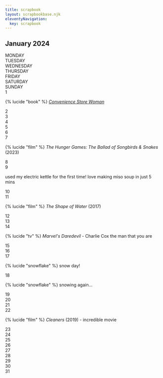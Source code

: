 ```yaml
---
title: scrapbook
layout: scrapbookbase.njk
eleventyNavigation:
  key: scrapbook
---
```


## January 2024

<div class="calendar-container">
<div class="calendar-day">MONDAY</div>
<div class="calendar-day">TUESDAY</div>
<div class="calendar-day">WEDNESDAY</div>
<div class="calendar-day">THURSDAY</div>
<div class="calendar-day">FRIDAY</div>
<div class="calendar-day">SATURDAY</div>
<div class="calendar-day">SUNDAY</div>
<div class="calendar-cell">
<div class="calendar-date">1</div>
<p>{% lucide "book" %} <a href="/logs/books/convenience-store-woman"><em>Convenience Store Woman</em></a></p>
</div>
<div class="calendar-cell">
<div class="calendar-date">2</div>
</div>
<div class="calendar-cell">
<div class="calendar-date">3</div>
</div>
<div class="calendar-cell">
<div class="calendar-date">4</div>
</div>
<div class="calendar-cell">
<div class="calendar-date">5</div>
</div>
<div class="calendar-cell">
<div class="calendar-date">6</div>
</div>
<div class="calendar-cell">
<div class="calendar-date">7</div>
<p>{% lucide "film" %} <em>The Hunger Games: The Ballad of Songbirds & Snakes</em> (2023)</p>
</div>
<div class="calendar-cell">
<div class="calendar-date">8</div>
</div>
<div class="calendar-cell">
<div class="calendar-date">9</div>
<p>used my electric kettle for the first time! love making miso soup in just 5 mins</p>
</div>
<div class="calendar-cell">
<div class="calendar-date">10</div>
</div>
<div class="calendar-cell">
<div class="calendar-date">11</div>
<p>{% lucide "film" %} <em>The Shape of Water</em> (2017)</p>
</div>
<div class="calendar-cell">
<div class="calendar-date">12</div>
</div>
<div class="calendar-cell">
<div class="calendar-date">13</div>
</div>
<div class="calendar-cell">
<div class="calendar-date">14</div>
<p>{% lucide "tv" %} <em>Marvel's Daredevil</em> - Charlie Cox the man that you are</p>
</div>
<div class="calendar-cell">
<div class="calendar-date">15</div>
</div>
<div class="calendar-cell">
<div class="calendar-date">16</div>
</div>
<div class="calendar-cell">
<div class="calendar-date">17</div>
<p>{% lucide "snowflake" %} snow day!</p>
</div>
<div class="calendar-cell">
<div class="calendar-date">18</div>
<p>{% lucide "snowflake" %} snowing again...</p>
</div>
<div class="calendar-cell">
<div class="calendar-date">19</div>
</div>
<div class="calendar-cell">
<div class="calendar-date">20</div>
</div>
<div class="calendar-cell">
<div class="calendar-date">21</div>
</div>
<div class="calendar-cell">
<div class="calendar-date">22</div>
<p>{% lucide "film" %} <em>Cleaners</em> (2019) - incredible movie</p>
</div>
<div class="calendar-cell">
<div class="calendar-date">23</div>
</div>
<div class="calendar-cell">
<div class="calendar-date">24</div>
</div>
<div class="calendar-cell">
<div class="calendar-date">25</div>
</div>
<div class="calendar-cell">
<div class="calendar-date">26</div>
</div>
<div class="calendar-cell">
<div class="calendar-date">27</div>
</div>
<div class="calendar-cell">
<div class="calendar-date">28</div>
</div>
<div class="calendar-cell">
<div class="calendar-date">29</div>
</div>
<div class="calendar-cell">
<div class="calendar-date">30</div>
</div>
<div class="calendar-cell">
<div class="calendar-date">31</div>
</div>
</div>
